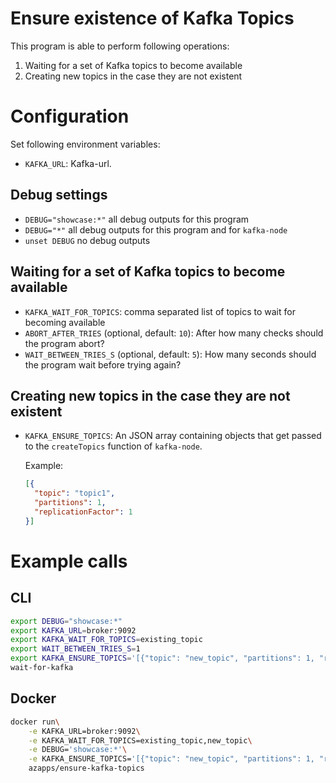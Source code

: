 # Ensure existence of Kafka Topics

This program is able to perform following operations:

1. Waiting for a set of Kafka topics to become available
2. Creating new topics in the case they are not existent

# Configuration

Set following environment variables:

* `KAFKA_URL`: Kafka-url.

## Debug settings

* `DEBUG="showcase:*"` all debug outputs for this program
* `DEBUG="*"` all debug outputs for this program and for `kafka-node`
* `unset DEBUG` no debug outputs

## Waiting for a set of Kafka topics to become available

* `KAFKA_WAIT_FOR_TOPICS`: comma separated list of topics to wait for
  becoming available
* `ABORT_AFTER_TRIES` (optional, default: `10`): After how many checks
  should the program abort?
* `WAIT_BETWEEN_TRIES_S` (optional, default: `5`): How many seconds
  should the program wait before trying again?

## Creating new topics in the case they are not existent

* `KAFKA_ENSURE_TOPICS`: An JSON array containing objects that get
  passed to the `createTopics` function of `kafka-node`.

  Example:
  ```json
  [{
    "topic": "topic1",
    "partitions": 1,
    "replicationFactor": 1
  }]
  ```


# Example calls

## CLI

```sh
export DEBUG="showcase:*"
export KAFKA_URL=broker:9092
export KAFKA_WAIT_FOR_TOPICS=existing_topic
export WAIT_BETWEEN_TRIES_S=1
export KAFKA_ENSURE_TOPICS='[{"topic": "new_topic", "partitions": 1, "replicationFactor": 1}]'
wait-for-kafka
```

## Docker

```sh
docker run\
    -e KAFKA_URL=broker:9092\
    -e KAFKA_WAIT_FOR_TOPICS=existing_topic,new_topic\
    -e DEBUG='showcase:*'\
    -e KAFKA_ENSURE_TOPICS='[{"topic": "new_topic", "partitions": 1, "replicationFactor": 1}]'\
    azapps/ensure-kafka-topics
```
